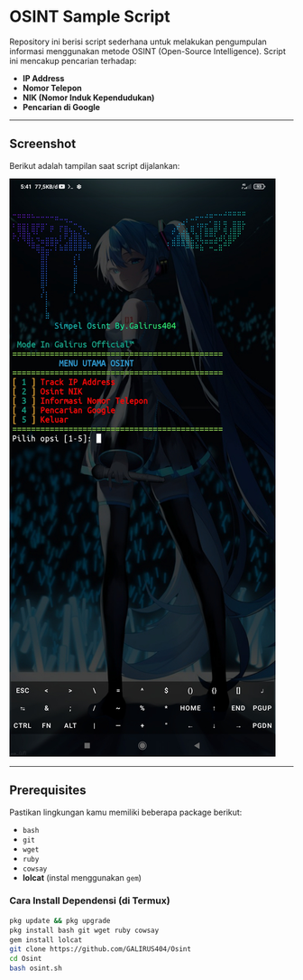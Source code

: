 # OSINT Sample Script

Repository ini berisi script sederhana untuk melakukan pengumpulan informasi menggunakan metode OSINT (Open-Source Intelligence). Script ini mencakup pencarian terhadap:

- **IP Address**  
- **Nomor Telepon**  
- **NIK (Nomor Induk Kependudukan)**  
- **Pencarian di Google**  

---

## Screenshot
Berikut adalah tampilan saat script dijalankan:

![Screenshot](Screenshot_2024-10-24-05-41-38-221_com.termux.jpg)

---

## Prerequisites
Pastikan lingkungan kamu memiliki beberapa package berikut:
- `bash`  
- `git`  
- `wget`  
- `ruby`  
- `cowsay`  
- **lolcat** (instal menggunakan `gem`)

### Cara Install Dependensi (di Termux)
```bash
pkg update && pkg upgrade
pkg install bash git wget ruby cowsay
gem install lolcat
git clone https://github.com/GALIRUS404/Osint
cd Osint
bash osint.sh
